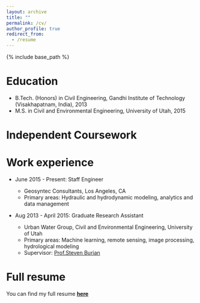 ```yaml
---
layout: archive
title: ""
permalink: /cv/
author_profile: true
redirect_from:
  - /resume
---
```


{% include base_path %}

Education
======
* B.Tech. (Honors) in Civil Engineering, Gandhi Institute of Technology (Visakhapatnam, India), 2013
* M.S. in Civil and Environmental Engineering, University of Utah, 2015

Independent Coursework
======

Work experience
======
* June 2015 - Present: Staff Engineer
  * Geosyntec Consultants, Los Angeles, CA
  * Primary areas: Hydraulic and hydrodynamic modeling, analytics and data management

* Aug 2013 - April 2015: Graduate Research Assistant
  * Urban Water Group, Civil and Environmental Engineering, University of Utah
  * Primary areas: Machine learning, remote sensing, image processing, hydrological modeling
  * Supervisor: [Prof.Steven Burian](https://www.civil.utah.edu/burian)
  
Full resume
======
You can find my full resume **[here]( https://jpanthail.github.io/files/paper1.pdf)**
